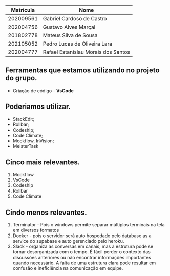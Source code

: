 |Matrícula|Nome|
|---|---|
|202009561|Gabriel Cardoso de Castro|
|202004756|Gustavo Alves Marçal|
|201802778|Mateus Silva de Sousa|
|202105052|Pedro Lucas de Oliveira Lara|[
|202004777|Rafael Estanislau Morais dos Santos|

## Ferramentas que estamos utilizando no projeto do grupo.
- Criação de código - __VsCode__


## Poderiamos utilizar.
- StackEdit;
- Rollbar;
- Codeship;
- Code Climate;
- Mockflow, InVision;
- MeisterTask

## Cinco mais relevantes.
1. Mockflow
2. VsCode
3. Codeship
4. Rollbar
5. Code Climate

## Cindo menos relevantes.
1. Terminator - Pois o windows permite separar múltiplos terminais na tela em diversos formatos
2. Docker - pois o servidor será auto hospedado pelo database as a service do supabase e auto gerenciado pelo heroku.
3. Slack - organiza as conversas em canais, mas a estrutura pode se tornar desorganizada com o tempo. É fácil perder o contexto das discussões anteriores ou não encontrar informações importantes quando necessário. A falta de uma estrutura clara pode resultar em confusão e ineficiência na comunicação em equipe.


